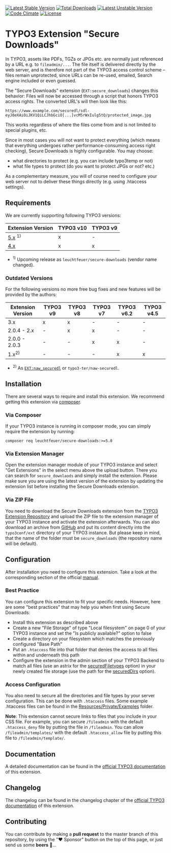 [![Latest Stable Version](https://poser.pugx.org/leuchtfeuer/secure-downloads/v/stable)](https://packagist.org/packages/leuchtfeuer/secure-downloads)
[![Total Downloads](https://poser.pugx.org/leuchtfeuer/secure-downloads/downloads)](https://packagist.org/packages/leuchtfeuer/secure-downloads)
[![Latest Unstable Version](https://poser.pugx.org/leuchtfeuer/secure-downloads/v/unstable)](https://packagist.org/packages/leuchtfeuer/secure-downloads)
[![Code Climate](https://codeclimate.com/github/Leuchtfeuer/typo3-secure-downloads/badges/gpa.svg)](https://codeclimate.com/github/Leuchtfeuer/typo3-secure-downloads)
[![License](https://poser.pugx.org/leuchtfeuer/secure-downloads/license)](https://packagist.org/packages/leuchtfeuer/secure-downloads)

# TYPO3 Extension "Secure Downloads"

In TYPO3, assets like PDFs, TGZs or JPGs etc. are normally just referenced by a URL e.g. to `fileadmin/...`. The file itself is 
delivered directly by the web server, and is therefore not part of the TYPO3 access control scheme – files remain unprotected, 
since URLs can be re-used, emailed, Search engine included or even guessed.

The "Secure Downloads" extension (`EXT:secure_downloads`) changes this behavior: Files will now be accessed through a script that 
honors TYPO3 access rights. The converted URL's will then look like this:

    https://www.example.com/securedl/sdl-eyJ0eXAiOiJKV1QiLCJhbGciO[...]vcM5rWxIulg5tQ/protected_image.jpg

This works regardless of where the files come from and is not limited to special plugins, etc.

Since in most cases you will not want to protect everything (which means that everything undergoes rather performance-consuming 
access right checking), Secure Downloads is highly configurable. You may choose:

* what directories to protect (e.g. you can include typo3temp or not)
* what file types to protect (do you want to protect JPGs or not? etc.)

As a complementary measure, you will of course need to configure your web server not to deliver these things directly (e.g. using 
.htaccess settings).

## Requirements
We are currently supporting following TYPO3 versions:

| Extension Version                                                              | TYPO3 v10 | TYPO3 v9 |
| ------------------------------------------------------------------------------ | --------- | -------- |
| [5.x](https://github.com/Leuchtfeuer/typo3-secure-downloads) <sup>1)</sup>     | x         | -        |
| [4.x](https://github.com/Leuchtfeuer/typo3-secure-downloads/tree/release-4.x)  | x         | x        |

* <sup>1)</sup> Upcoming release as `leuchtfeuer/secure-downloads` (vendor name changed).

### Outdated Versions
For the following versions no more free bug fixes and new features will be provided by the authors:

| Extension Version | TYPO3 v9 | TYPO3 v8 | TYPO3 v7 | TYPO3 v6.2 | TYPO3 v4.5 |
| ----------------- | -------- | -------- | -------- | ---------- | ---------- |
| 3.x               | x        | x        | -        | -          | -          |
| 2.0.4 - 2.x       | -        | x        | x        | -          | -          |
| 2.0.0 - 2.0.3     | -        | -        | x        | x          | -          |
| 1.x<sup>2)</sup>  | -        | -        | -        | x          | x          |

* <sup>2)</sup> As [`EXT:naw_securedl`](https://extensions.typo3.org/extension/naw_securedl) or `typo3-ter/naw-securedl`.

## Installation
There are several ways to require and install this extension. We recommend getting this extension via 
[composer](https://getcomposer.org/).

### Via Composer
If your TYPO3 instance is running in composer mode, you can simply require the extension by running:

    composer req leuchtfeuer/secure-downloads:>=5.0

### Via Extension Manager
Open the extension manager module of your TYPO3 instance and select "Get Extensions" in the select menu above the upload button. 
There you can search for `secure_downlaods` and simply install the extension. Please make sure you are using the latest version 
of the extension by updating the extension list before installing the Secure Downloads extension.

### Via ZIP File
You need to download the Secure Downloads extension from the 
[TYPO3 Extension Repository](https://extensions.typo3.org/extension/secure_downloads/) and upload the ZIP file to the extension 
manager of your TYPO3 instance and activate the extension afterwards.
You can also download an archive from [GitHub](https://github.com/Leuchtfeuer/typo3-secure-downloads/releases/latest) and put its
content directly into the `typo3conf/ext` directory of your TYPO3 instance. But please keep in mind, that the name of the folder 
must be `secure_downloads` (the repository name will be default).

## Configuration
After installation you need to configure this extension. Take a look at the corresponding section of the official 
[manual](https://docs.typo3.org/p/bitmotion/secure-downloads/master/en-us/AdministratorManual/ExtensionConfiguration/Index.html).

### Best Practice
You can configure this extension to fit your specific needs. However, here are some "best practices" that may help you when first
using Secure Downloads:

* Install this extension as described above
* Create a new "File Storage" of type "Local filesystem" on page 0 of your TYPO3 instance and set the "Is publicly available?" 
  option to false
* Create a directory on your filesystem which matches the previously configured "Base Path"
* Put an `.htaccess` file into that folder that denies the access to all files within and underneath this path
* Configure the extension in the admin section of your TYPO3 Backend to match all files (use an astrix for the 
  [securedFiletypes](https://docs.typo3.org/p/bitmotion/secure-downloads/master/en-us/AdministratorManual/ExtensionConfiguration/Index.html#securedfiletypes)
  option) in your newly created file storage (use the path for the 
  [securedDirs](https://docs.typo3.org/p/bitmotion/secure-downloads/master/en-us/AdministratorManual/ExtensionConfiguration/Index.html#securedfiletypes)
  option).

### Access Configuration
You also need to secure all the directories and file types by your server configuration. This can be done with `.htaccess` files.
Some example .htaccess files can be found in the 
[Resources/Private/Examples](https://github.com/Leuchtfeuer/typo3-secure-downloads/tree/master/Resources/Private/Examples) 
folder.

**Note**: This extension cannot secure links to files that you include in your CSS file. For example, you can secure `/fileadmin` 
with the default `.htaccess_deny` file by putting the file in `/fileadmin`. You can allow `/fileadmin/templates/` with the
default `.htaccess_allow` file by putting this file to `/fileadmin/template/`.

## Documentation
A detailed documentation can be found in the 
[official TYPO3 documentation](https://docs.typo3.org/p/leuchtfeuer/secure-downloads/master/en-us/Index.html)
of this extension.

## Changelog
The changelog can be found in the changelog chapter of the
[official TYPO3 documentation](https://docs.typo3.org/p/leuchtfeuer/secure-downloads/master/en-us/Miscellaneous/ChangeLog/Index.html)
of this extension.

## Contributing
You can contribute by making a **pull request** to the master branch of this repository, by using the "❤️ Sponsor" button on the 
top of this page, or just send us some **beers** 🍻...
